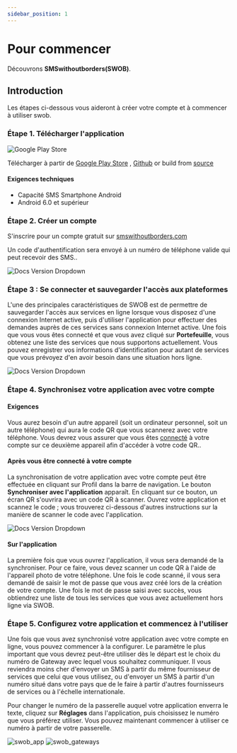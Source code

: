 ```yaml
---
sidebar_position: 1
---
```


# Pour commencer

Découvrons **SMSwithoutborders(SWOB)**.

## Introduction

Les étapes ci-dessous vous aideront à créer votre compte et à commencer à utiliser swob.

### Étape 1. Télécharger l'application

![Google Play Store](/img/swob_on_playstore.png)

Télécharger à partir de [Google Play Store](https://play.google.com/store/apps/details?id=com.afkanerd.sw0b) , [Github](https://github.com/smswithoutborders/SMSwithoutBorders-Android/releases/tag/v1.0) or build from [source](https://github.com/smswithoutborders/SMSwithoutBorders-Android)

#### Exigences techniques

- Capacité SMS Smartphone Android
- Android 6.0 et supérieur

### Étape 2. Créer un compte

S'inscrire pour un compte gratuit sur [smswithoutborders.com](https://smswithoutborders.com/sign-up)


Un code d'authentification sera envoyé à un numéro de téléphone valide qui peut recevoir des SMS..

![Docs Version Dropdown](/img/swob_signup.png)

### Étape 3 : Se connecter et sauvegarder l'accès aux plateformes

L'une des principales caractéristiques de SWOB est de permettre de sauvegarder l'accès aux services en ligne lorsque vous disposez d'une connexion Internet active, puis d'utiliser l'application pour effectuer des demandes auprès de ces services sans connexion Internet active. Une fois que vous vous êtes connecté et que vous avez cliqué sur **Portefeuille**, vous obtenez une liste des services que nous supportons actuellement. Vous pouvez enregistrer vos informations d'identification pour autant de services que vous prévoyez d'en avoir besoin dans une situation hors ligne.

![Docs Version Dropdown](/img/swob_wallet.png)

### Étape 4. Synchronisez votre application avec votre compte

#### Exigences

Vous aurez besoin d'un autre appareil (soit un ordinateur personnel, soit un autre téléphone) qui aura le code QR que vous scannerez avec votre téléphone. Vous devrez vous assurer que vous êtes [connecté](https://smswithoutborders.com/login) à votre compte sur ce deuxième appareil afin d'accéder à votre code QR..

#### Après vous être connecté à votre compte

La synchronisation de votre application avec votre compte peut être effectuée en cliquant sur Profil dans la barre de navigation. Le bouton **Synchroniser avec l'application** apparaît. En cliquant sur ce bouton, un écran QR s'ouvrira avec un code QR à scanner. Ouvrez votre application et scannez le code ; vous trouverez ci-dessous d'autres instructions sur la manière de scanner le code avec l'application.

![Docs Version Dropdown](/img/swob_sync.png)

#### Sur l'application

La première fois que vous ouvrez l'application, il vous sera demandé de la synchroniser. Pour ce faire, vous devez scanner un code QR à l'aide de l'appareil photo de votre téléphone. Une fois le code scanné, il vous sera demandé de saisir le mot de passe que vous avez créé lors de la création de votre compte. Une fois le mot de passe saisi avec succès, vous obtiendrez une liste de tous les services que vous avez actuellement hors ligne via SWOB.

### Étape 5. Configurez votre application et commencez à l'utiliser

Une fois que vous avez synchronisé votre application avec votre compte en ligne, vous pouvez commencer à la configurer. Le paramètre le plus important que vous devrez peut-être utiliser dès le départ est le choix du numéro de Gateway avec lequel vous souhaitez communiquer. Il vous reviendra moins cher d'envoyer un SMS à partir du même fournisseur de services que celui que vous utilisez, ou d'envoyer un SMS à partir d'un numéro situé dans votre pays que de le faire à partir d'autres fournisseurs de services ou à l'échelle internationale.

Pour changer le numéro de la passerelle auquel votre application enverra le texte, cliquez sur **Réglages** dans l'application, puis choisissez le numéro que vous préférez utiliser. Vous pouvez maintenant commencer à utiliser ce numéro à partir de votre passerelle.

![swob_app](/img/swob_app.webp)
![swob_gateways](/img/swob_gateways.webp)
